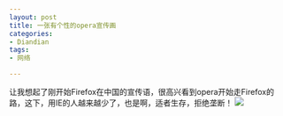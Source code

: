 ```yaml
---
layout: post
title: 一张有个性的opera宣传画
categories:
- Diandian
tags:
- 网络

---
```

让我想起了刚开始Firefox在中国的宣传语，很高兴看到opera开始走Firefox的路，这下，用IE的人越来越少了，也是啊，适者生存，拒绝垄断！
<img src="http://m2.img.srcdd.com/farm4/d/2012/0627/10/A8521FE509A5AE3A834314A1FDF4726F_B500_900_390_124.PNG" />